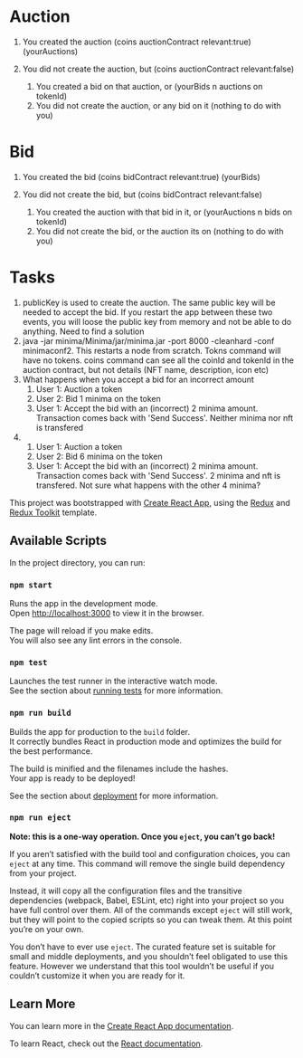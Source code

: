 # Auction

1. You created the auction (coins auctionContract relevant:true) (yourAuctions)

2. You did not create the auction, but (coins auctionContract relevant:false)
    1. You created a bid on that auction, or (yourBids n auctions on tokenId)
    2. You did not create the auction, or any bid on it (nothing to do with you)

# Bid

1. You created the bid (coins bidContract relevant:true) (yourBids)

2. You did not create the bid, but (coins bidContract relevant:false)
    1. You created the auction with that bid in it, or (yourAuctions n bids on tokenId)
    2. You did not create the bid, or the auction its on (nothing to do with you)

# Tasks

1. publicKey is used to create the auction. The same public key will be needed to accept the bid. If you restart the app between these two events, you will loose the public key from memory and not be able to do anything. Need to find a solution
2. java -jar minima/Minima/jar/minima.jar -port 8000 -cleanhard -conf minimaconf2. This restarts a node from scratch. Tokns command will have no tokens. coins command can see all the coinId and tokenId in the auction contract, but not details (NFT name, description, icon etc)
3. What happens when you accept a bid for an incorrect amount
    1. User 1: Auction a token
    2. User 2: Bid 1 minima on the token
    3. User 1: Accept the bid with an (incorrect) 2 minima amount. Transaction comes back with 'Send Success'. Neither minima nor nft is transfered
4.  1. User 1: Auction a token
    2. User 2: Bid 6 minima on the token
    3. User 1: Accept the bid with an (incorrect) 2 minima amount. Transaction comes back with 'Send Success'. 2 minima and nft is transfered. Not sure what happens with the other 4 minima?

This project was bootstrapped with [Create React App](https://github.com/facebook/create-react-app), using the [Redux](https://redux.js.org/) and [Redux Toolkit](https://redux-toolkit.js.org/) template.

## Available Scripts

In the project directory, you can run:

### `npm start`

Runs the app in the development mode.<br />
Open [http://localhost:3000](http://localhost:3000) to view it in the browser.

The page will reload if you make edits.<br />
You will also see any lint errors in the console.

### `npm test`

Launches the test runner in the interactive watch mode.<br />
See the section about [running tests](https://facebook.github.io/create-react-app/docs/running-tests) for more information.

### `npm run build`

Builds the app for production to the `build` folder.<br />
It correctly bundles React in production mode and optimizes the build for the best performance.

The build is minified and the filenames include the hashes.<br />
Your app is ready to be deployed!

See the section about [deployment](https://facebook.github.io/create-react-app/docs/deployment) for more information.

### `npm run eject`

**Note: this is a one-way operation. Once you `eject`, you can’t go back!**

If you aren’t satisfied with the build tool and configuration choices, you can `eject` at any time. This command will remove the single build dependency from your project.

Instead, it will copy all the configuration files and the transitive dependencies (webpack, Babel, ESLint, etc) right into your project so you have full control over them. All of the commands except `eject` will still work, but they will point to the copied scripts so you can tweak them. At this point you’re on your own.

You don’t have to ever use `eject`. The curated feature set is suitable for small and middle deployments, and you shouldn’t feel obligated to use this feature. However we understand that this tool wouldn’t be useful if you couldn’t customize it when you are ready for it.

## Learn More

You can learn more in the [Create React App documentation](https://facebook.github.io/create-react-app/docs/getting-started).

To learn React, check out the [React documentation](https://reactjs.org/).
